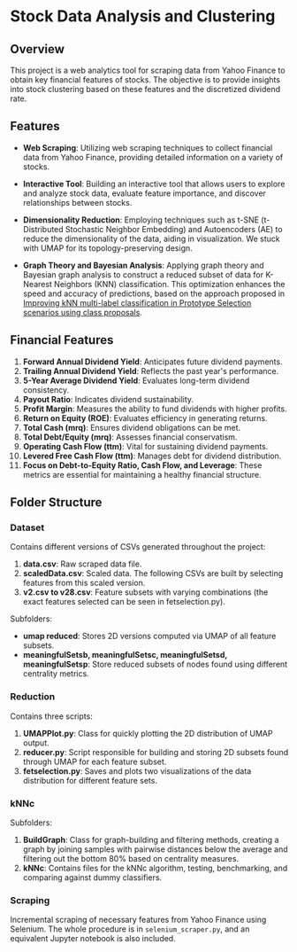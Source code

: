 # Stock Data Analysis and Clustering

## Overview

This project is a web analytics tool for scraping data from Yahoo Finance to obtain key financial features of stocks. The objective is to provide insights into stock clustering based on these features and the discretized dividend rate.

## Features

- **Web Scraping**: Utilizing web scraping techniques to collect financial data from Yahoo Finance, providing detailed information on a variety of stocks.

- **Interactive Tool**: Building an interactive tool that allows users to explore and analyze stock data, evaluate feature importance, and discover relationships between stocks.

- **Dimensionality Reduction**: Employing techniques such as t-SNE (t-Distributed Stochastic Neighbor Embedding) and Autoencoders (AE) to reduce the dimensionality of the data, aiding in visualization. We stuck with UMAP for its topology-preserving design.

- **Graph Theory and Bayesian Analysis**: Applying graph theory and Bayesian graph analysis to construct a reduced subset of data for K-Nearest Neighbors (KNN) classification. This optimization enhances the speed and accuracy of predictions, based on the approach proposed in [Improving kNN multi-label classification in Prototype Selection scenarios using class proposals](https://www.sciencedirect.com/science/article/pii/S0031320314004853).

## Financial Features

1. **Forward Annual Dividend Yield**: Anticipates future dividend payments.
2. **Trailing Annual Dividend Yield**: Reflects the past year's performance.
3. **5-Year Average Dividend Yield**: Evaluates long-term dividend consistency.
4. **Payout Ratio**: Indicates dividend sustainability.
5. **Profit Margin**: Measures the ability to fund dividends with higher profits.
6. **Return on Equity (ROE)**: Evaluates efficiency in generating returns.
7. **Total Cash (mrq)**: Ensures dividend obligations can be met.
8. **Total Debt/Equity (mrq)**: Assesses financial conservatism.
9. **Operating Cash Flow (ttm)**: Vital for sustaining dividend payments.
10. **Levered Free Cash Flow (ttm)**: Manages debt for dividend distribution.
11. **Focus on Debt-to-Equity Ratio, Cash Flow, and Leverage**: These metrics are essential for maintaining a healthy financial structure.

## Folder Structure

### Dataset

Contains different versions of CSVs generated throughout the project:

1. **data.csv**: Raw scraped data file.
2. **scaledData.csv**: Scaled data. The following CSVs are built by selecting features from this scaled version.
3. **v2.csv to v28.csv**: Feature subsets with varying combinations (the exact features selected can be seen in fetselection.py).

  
Subfolders:
- **umap reduced**: Stores 2D versions computed via UMAP of all feature subsets.
- **meaningfulSetsb, meaningfulSetsc, meaningfulSetsd, meaningfulSetsp**: Store reduced subsets of nodes found using different centrality metrics.

### Reduction

Contains three scripts:

1. **UMAPPlot.py**: Class for quickly plotting the 2D distribution of UMAP output.
2. **reducer.py**: Script responsible for building and storing 2D subsets found through UMAP for each feature subset.
3. **fetselection.py**: Saves and plots two visualizations of the data distribution for different feature sets.

### kNNc

Subfolders:

1. **BuildGraph**: Class for graph-building and filtering methods, creating a graph by joining samples with pairwise distances below the average and filtering out the bottom 80% based on centrality measures.
2. **kNNc**: Contains files for the kNNc algorithm, testing, benchmarking, and comparing against dummy classifiers.

### Scraping

Incremental scraping of necessary features from Yahoo Finance using Selenium. The whole procedure is in `selenium_scraper.py`, and an equivalent Jupyter notebook is also included.
